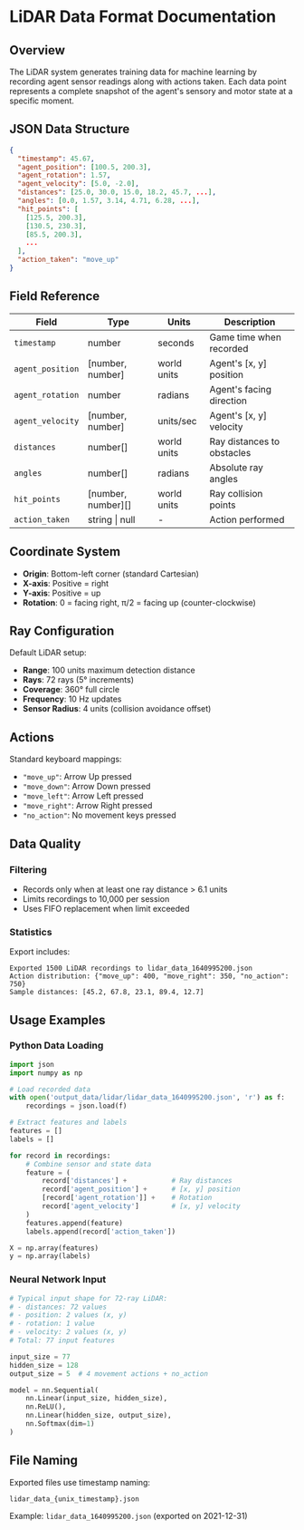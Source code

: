 # LiDAR Data Format Documentation

## Overview

The LiDAR system generates training data for machine learning by recording agent sensor readings along with actions taken. Each data point represents a complete snapshot of the agent's sensory and motor state at a specific moment.

## JSON Data Structure

```json
{
  "timestamp": 45.67,
  "agent_position": [100.5, 200.3],
  "agent_rotation": 1.57,
  "agent_velocity": [5.0, -2.0],
  "distances": [25.0, 30.0, 15.0, 18.2, 45.7, ...],
  "angles": [0.0, 1.57, 3.14, 4.71, 6.28, ...],
  "hit_points": [
    [125.5, 200.3],
    [130.5, 230.3],
    [85.5, 200.3],
    ...
  ],
  "action_taken": "move_up"
}
```

## Field Reference

| Field | Type | Units | Description |
|-------|------|-------|-------------|
| `timestamp` | number | seconds | Game time when recorded |
| `agent_position` | [number, number] | world units | Agent's [x, y] position |
| `agent_rotation` | number | radians | Agent's facing direction |
| `agent_velocity` | [number, number] | units/sec | Agent's [x, y] velocity |
| `distances` | number[] | world units | Ray distances to obstacles |
| `angles` | number[] | radians | Absolute ray angles |
| `hit_points` | [number, number][] | world units | Ray collision points |
| `action_taken` | string \| null | - | Action performed |

## Coordinate System

- **Origin**: Bottom-left corner (standard Cartesian)
- **X-axis**: Positive = right
- **Y-axis**: Positive = up
- **Rotation**: 0 = facing right, π/2 = facing up (counter-clockwise)

## Ray Configuration

Default LiDAR setup:
- **Range**: 100 units maximum detection distance
- **Rays**: 72 rays (5° increments)
- **Coverage**: 360° full circle
- **Frequency**: 10 Hz updates
- **Sensor Radius**: 4 units (collision avoidance offset)

## Actions

Standard keyboard mappings:
- `"move_up"`: Arrow Up pressed
- `"move_down"`: Arrow Down pressed  
- `"move_left"`: Arrow Left pressed
- `"move_right"`: Arrow Right pressed
- `"no_action"`: No movement keys pressed

## Data Quality

### Filtering
- Records only when at least one ray distance > 6.1 units
- Limits recordings to 10,000 per session
- Uses FIFO replacement when limit exceeded

### Statistics
Export includes:
```
Exported 1500 LiDAR recordings to lidar_data_1640995200.json
Action distribution: {"move_up": 400, "move_right": 350, "no_action": 750}  
Sample distances: [45.2, 67.8, 23.1, 89.4, 12.7]
```

## Usage Examples

### Python Data Loading
```python
import json
import numpy as np

# Load recorded data
with open('output_data/lidar/lidar_data_1640995200.json', 'r') as f:
    recordings = json.load(f)

# Extract features and labels
features = []
labels = []

for record in recordings:
    # Combine sensor and state data
    feature = (
        record['distances'] +           # Ray distances
        record['agent_position'] +      # [x, y] position  
        [record['agent_rotation']] +    # Rotation
        record['agent_velocity']        # [x, y] velocity
    )
    features.append(feature)
    labels.append(record['action_taken'])

X = np.array(features)
y = np.array(labels)
```

### Neural Network Input
```python
# Typical input shape for 72-ray LiDAR:
# - distances: 72 values
# - position: 2 values (x, y)
# - rotation: 1 value
# - velocity: 2 values (x, y)
# Total: 77 input features

input_size = 77
hidden_size = 128
output_size = 5  # 4 movement actions + no_action

model = nn.Sequential(
    nn.Linear(input_size, hidden_size),
    nn.ReLU(),
    nn.Linear(hidden_size, output_size),
    nn.Softmax(dim=1)
)
```

## File Naming

Exported files use timestamp naming:
```
lidar_data_{unix_timestamp}.json
```

Example: `lidar_data_1640995200.json` (exported on 2021-12-31)